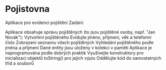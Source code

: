 # Pojistovna
Aplikace pro evidenci pojištění
Zadání:

Aplikace obsahuje správu pojištěných (to jsou pojištěné osoby, např. "Jan Novák"):
Vytvoření pojištěného
Evidujte jméno, příjmení, věk a telefonní číslo
Zobrazení seznamu všech pojištěných
Vyhledání pojištěného podle jména a příjmení
Dané entity jsou uloženy v kolekci v paměti
Aplikace je naprogramována podle dobrých praktik
Využívejte konstruktory pro inicializaci objektů
toString() pro jejich výpis
Oddělujte kód do samostatných tříd a souborů
